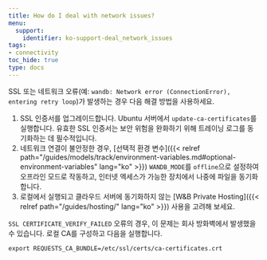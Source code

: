```yaml
---
title: How do I deal with network issues?
menu:
  support:
    identifier: ko-support-deal_network_issues
tags:
- connectivity
toc_hide: true
type: docs
---
```


SSL 또는 네트워크 오류(예: `wandb: Network error (ConnectionError), entering retry loop`)가 발생하는 경우 다음 해결 방법을 사용하세요.

1. SSL 인증서를 업그레이드합니다. Ubuntu 서버에서 `update-ca-certificates`를 실행합니다. 유효한 SSL 인증서는 보안 위험을 완화하기 위해 트레이닝 로그를 동기화하는 데 필수적입니다.
2. 네트워크 연결이 불안정한 경우, [선택적 환경 변수]({{< relref path="/guides/models/track/environment-variables.md#optional-environment-variables" lang="ko" >}}) `WANDB_MODE`를 `offline`으로 설정하여 오프라인 모드로 작동하고, 인터넷 엑세스가 가능한 장치에서 나중에 파일을 동기화합니다.
3. 로컬에서 실행되고 클라우드 서버에 동기화하지 않는 [W&B Private Hosting]({{< relref path="/guides/hosting/" lang="ko" >}}) 사용을 고려해 보세요.

`SSL CERTIFICATE_VERIFY_FAILED` 오류의 경우, 이 문제는 회사 방화벽에서 발생했을 수 있습니다. 로컬 CA를 구성하고 다음을 실행합니다.

`export REQUESTS_CA_BUNDLE=/etc/ssl/certs/ca-certificates.crt`
